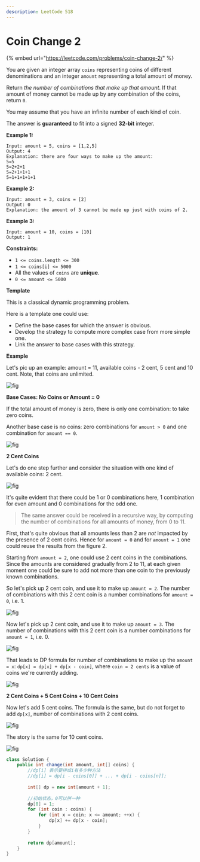 ```yaml
---
description: LeetCode 518
---
```


# Coin Change 2

{% embed url="https://leetcode.com/problems/coin-change-2/" %}



You are given an integer array `coins` representing coins of different denominations and an integer `amount` representing a total amount of money.

Return _the number of combinations that make up that amount_. If that amount of money cannot be made up by any combination of the coins, return `0`.

You may assume that you have an infinite number of each kind of coin.

The answer is **guaranteed** to fit into a signed **32-bit** integer.

**Example 1:**

```
Input: amount = 5, coins = [1,2,5]
Output: 4
Explanation: there are four ways to make up the amount:
5=5
5=2+2+1
5=2+1+1+1
5=1+1+1+1+1
```

**Example 2:**

```
Input: amount = 3, coins = [2]
Output: 0
Explanation: the amount of 3 cannot be made up just with coins of 2.
```

**Example 3:**

```
Input: amount = 10, coins = [10]
Output: 1
```

**Constraints:**

* `1 <= coins.length <= 300`
* `1 <= coins[i] <= 5000`
* All the values of `coins` are **unique**.
* `0 <= amount <= 5000`

**Template**

This is a classical dynamic programming problem.

Here is a template one could use:

* Define the base cases for which the answer is obvious.
* Develop the strategy to compute more complex case from more simple one.
* Link the answer to base cases with this strategy.

**Example**

Let's pic up an example: amount = 11, available coins - 2 cent, 5 cent and 10 cent. Note, that coins are unlimited.

![fig](https://leetcode.com/problems/coin-change-2/Figures/518/example.png)

**Base Cases: No Coins or Amount = 0**

If the total amount of money is zero, there is only one combination: to take zero coins.

Another base case is no coins: zero combinations for `amount > 0` and one combination for `amount == 0`.

![fig](https://leetcode.com/problems/coin-change-2/Figures/518/base\_cases.png)

**2 Cent Coins**

Let's do one step further and consider the situation with one kind of available coins: 2 cent.

![fig](https://leetcode.com/problems/coin-change-2/Figures/518/2\_cents.png)

It's quite evident that there could be 1 or 0 combinations here, 1 combination for even amount and 0 combinations for the odd one.

> The same answer could be received in a recursive way, by computing the number of combinations for all amounts of money, from 0 to 11.

First, that's quite obvious that all amounts less than 2 are _not_ impacted by the presence of 2 cent coins. Hence for `amount = 0` and for `amount = 1` one could reuse the results from the figure 2.

Starting from `amount = 2`, one could use 2 cent coins in the combinations. Since the amounts are considered gradually from 2 to 11, at each given moment one could be sure to add not more than one coin to the previously known combinations.

So let's pick up 2 cent coin, and use it to make up `amount = 2`. The number of combinations with this 2 cent coin is a number combinations for `amount = 0`, i.e. 1.

![fig](https://leetcode.com/problems/coin-change-2/Figures/518/2\_cents\_amount\_2\_end.png)

Now let's pick up 2 cent coin, and use it to make up `amount = 3`. The number of combinations with this 2 cent coin is a number combinations for `amount = 1`, i.e. 0.

![fig](https://leetcode.com/problems/coin-change-2/Figures/518/2\_cents\_amount\_3\_end.png)

That leads to DP formula for number of combinations to make up the `amount = x`: `dp[x] = dp[x] + dp[x - coin]`, where `coin = 2 cents` is a value of coins we're currently adding.

![fig](https://leetcode.com/problems/coin-change-2/Figures/518/2cents\_amount3\_total2.png)

**2 Cent Coins + 5 Cent Coins + 10 Cent Coins**

Now let's add 5 cent coins. The formula is the same, but do not forget to add `dp[x]`, number of combinations with 2 cent coins.

![fig](https://leetcode.com/problems/coin-change-2/Figures/518/2\_5\_cents.png)

The story is the same for 10 cent coins.

![fig](https://leetcode.com/problems/coin-change-2/Figures/518/10\_cent2.png)

```java
class Solution {
    public int change(int amount, int[] coins) {
        //dp[i] 表示要拼成i有多少种方法
        //dp[i] = dp[i - coins[0]] + ... + dp[i - coins[n]];
        
        int[] dp = new int[amount + 1];
        
        //初始状态，0可以拼一种
        dp[0] = 1;
        for (int coin : coins) {
            for (int x = coin; x <= amount; ++x) {
                dp[x] += dp[x - coin];
            }
        }
        
        return dp[amount];
    }
}
```
